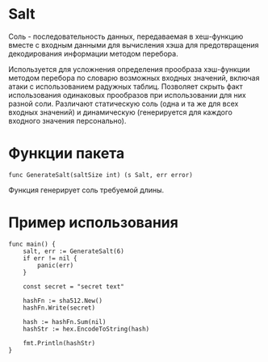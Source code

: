 # Salt

Соль - последовательность данных, передаваемая в хеш-функцию вместе с входным данными для вычисления хэша для
предотвращения декодирования информации методом перебора.

Используется для усложнения определения прообраза хэш-функции методом перебора по словарю возможных входных значений,
включая атаки с использованием радужных таблиц. Позволяет скрыть факт использования одинаковых прообразов
при использовании для них разной соли. Различают статическую соль (одна и та же для всех входных значений) и
динамическую (генерируется для каждого входного значения персонально).

# Функции пакета

```golang
func GenerateSalt(saltSize int) (s Salt, err error)
```

Функция генерирует соль требуемой длины.

# Пример использования

```golang
func main() {
	salt, err := GenerateSalt(6)
	if err != nil {
	    panic(err)	
    }
	
    const secret = "secret text"

    hashFn := sha512.New()
    hashFn.Write(secret)
	
    hash := hashFn.Sum(nil)
    hashStr := hex.EncodeToString(hash)
	
    fmt.Println(hashStr)
}
```